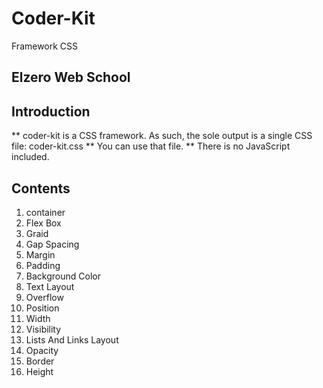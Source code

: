# Coder-Kit
Framework CSS 
## Elzero Web School
## Introduction
** coder-kit is a CSS framework. As such, the sole output is a single CSS file: coder-kit.css
** You can use that file.
** There is no JavaScript included. 
## Contents
1. container
2. Flex Box
3. Graid
4. Gap Spacing
5. Margin
6. Padding
7. Background Color
8. Text Layout
9. Overflow
10. Position
11. Width
12. Visibility
13. Lists And Links Layout
14. Opacity
15. Border
16. Height
